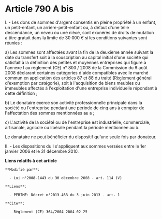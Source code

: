 # Article 790 A bis

I. - Les dons de sommes d'argent consentis en pleine propriété à un enfant, un petit-enfant, un arrière-petit-enfant ou, à
défaut d'une telle descendance, un neveu ou une nièce, sont exonérés de droits de mutation à titre gratuit dans la limite de
30 000 € si les conditions suivantes sont réunies :

a) Les sommes sont affectées avant la fin de la deuxième année suivant la date du transfert soit à la souscription au capital
initial d'une société qui satisfait à la définition des petites et moyennes entreprises qui figure à l'annexe I au règlement
(CE) n° 800 / 2008 de la Commission du 6 août 2008 déclarant certaines catégories d'aide compatibles avec le marché commun en
application des articles 87 et 88 du traité (Règlement général d'exemption par catégorie), soit à l'acquisition de biens
meubles ou immeubles affectés à l'exploitation d'une entreprise individuelle répondant à cette définition ;

b) Le donataire exerce son activité professionnelle principale dans la société ou l'entreprise pendant une période de cinq
ans à compter de l'affectation des sommes mentionnées au a ;

c) L'activité de la société ou de l'entreprise est industrielle, commerciale, artisanale, agricole ou libérale pendant la
période mentionnée au b.

Le donataire ne peut bénéficier du dispositif qu'une seule fois par donateur.

II. - Les dispositions du I s'appliquent aux sommes versées entre le 1er janvier 2006 et le 31 décembre 2010.

**Liens relatifs à cet article**

	**Modifié par**:

	  - Loi n°2008-1443 du 30 décembre 2008 - art. 114 (V)

	**Liens**:

	  - PERIME: Décret n°2013-463 du 3 juin 2013 - art. 1

	**Cite**:

	  - Règlement (CE) 364/2004 2004-02-25

